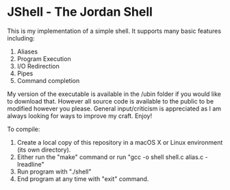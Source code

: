 # JShell - The Jordan Shell

This is my implementation of a simple shell. It supports many basic features including:

1. Aliases
2. Program Execution
3. I/O Redirection
4. Pipes
5. Command completion

My version of the executable is available in the /ubin folder if you would like to download that.
However all source code is available to the public to be modified however you please. General input/criticism
is appreciated as I am always looking for ways to improve my craft. Enjoy!

To compile:

1. Create a local copy of this repository in a macOS X or Linux environment (its own directory).
2. Either run the "make" command or run "gcc -o shell shell.c alias.c -lreadline"
3. Run program with "./shell"
4. End program at any time with "exit" command. 

